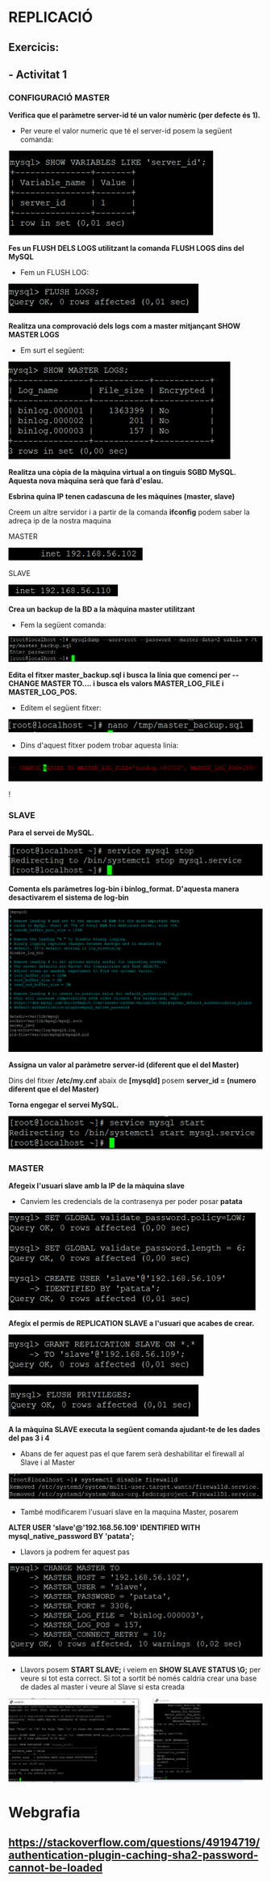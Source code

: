 # REPLICACIÓ

## Exercicis:

## - Activitat 1

### CONFIGURACIÓ MASTER

**Verifica que el paràmetre server-id té un valor numèric (per defecte és 1).**

- Per veure el valor numeric que té el server-id posem la següent comanda:

![1.1](https://github.com/JoelSola/Base-de-Dades/blob/main/Activitat%204/Imatges/1.1.png)

**Fes un FLUSH DELS LOGS utilitzant la comanda FLUSH LOGS dins del MySQL**

- Fem un FLUSH LOG:

![1.2](https://github.com/JoelSola/Base-de-Dades/blob/main/Activitat%204/Imatges/1.2.png)

**Realitza una comprovació dels logs com a master mitjançant SHOW MASTER LOGS**

- Em surt el següent:

![1.3](https://github.com/JoelSola/Base-de-Dades/blob/main/Activitat%204/Imatges/1.3.png)

**Realitza una còpia de la màquina virtual a on tinguis SGBD MySQL. Aquesta nova màquina serà 
que farà d'eslau.**

**Esbrina quina IP tenen cadascuna de les màquines (master, slave)**

Creem un altre servidor i a partir de la comanda **ifconfig** podem saber la adreça ip de la nostra maquina

MASTER

![master](https://github.com/JoelSola/Base-de-Dades/blob/main/Activitat%204/Imatges/ordenador%20entrada.png)

SLAVE 

![slave](https://github.com/JoelSola/Base-de-Dades/blob/main/Activitat%204/Imatges/ordenador%20salida.png)

**Crea un backup de la BD a la màquina master utilitzant**

- Fem la següent comanda:

![1.4](https://github.com/JoelSola/Base-de-Dades/blob/main/Activitat%204/Imatges/1.4.png)

**Edita el fitxer master_backup.sql i busca la línia que comenci per --CHANGE MASTER TO.... i 
busca els valors MASTER_LOG_FILE i MASTER_LOG_POS.**

- Editem el següent fitxer:

![1.5](https://github.com/JoelSola/Base-de-Dades/blob/main/Activitat%204/Imatges/1.5.png)

- Dins d'aquest fitxer podem trobar aquesta linia:

![1.6](https://github.com/JoelSola/Base-de-Dades/blob/main/Activitat%204/Imatges/1.6.png)

!


### SLAVE

**Para el servei de MySQL.**

![1.7](https://github.com/JoelSola/Base-de-Dades/blob/main/Activitat%204/Imatges/1.7.png)

**Comenta els paràmetres log-bin i binlog_format. D'aquesta manera 
desactivarem el sistema de log-bin**

![1.8](https://github.com/JoelSola/Base-de-Dades/blob/main/Activitat%204/Imatges/1.9.png)

**Assigna un valor al paràmetre server-id (diferent que el del Master)**

Dins del fitxer **/etc/my.cnf** abaix de **[mysqld]** posem **server_id = (numero diferent que el del Master)**

**Torna engegar el servei MySQL.**

![1.10](https://github.com/JoelSola/Base-de-Dades/blob/main/Activitat%204/Imatges/1.10.png)


### MASTER

**Afegeix l'usuari slave amb la IP de la màquina slave**

- Canviem les credencials de la contrasenya per poder posar **patata**

![1.11](https://github.com/JoelSola/Base-de-Dades/blob/main/Activitat%204/Imatges/1.12.png)

**Afegix el permís de REPLICATION SLAVE a l'usuari que acabes de crear.**

![1.12](https://github.com/JoelSola/Base-de-Dades/blob/main/Activitat%204/Imatges/1.13.png)

![1.13](https://github.com/JoelSola/Base-de-Dades/blob/main/Activitat%204/Imatges/1.14.png)

**A la màquina SLAVE executa la següent comanda ajudant-te de les dades del pas 3 i 4**

- Abans de fer aquest pas el que farem serà deshabilitar el firewall al Slave i al Master

![Firewall](https://github.com/JoelSola/Base-de-Dades/blob/main/Activitat%204/Imatges/desactivar%20firewall.png)

- També modificarem l'usuari slave en la maquina Master, posarem 

**ALTER USER 'slave'@'192.168.56.109' IDENTIFIED WITH mysql_native_password BY 'patata';**

- Llavors ja podrem fer aquest pas

![1.14](https://github.com/JoelSola/Base-de-Dades/blob/main/Activitat%204/Imatges/1.15.png)

- Llavors posem **START SLAVE;** i veiem en **SHOW SLAVE STATUS \G;** per veure si tot esta correct. Si tot a sortit bé només caldria crear una base de dades al master i veure al Slave si esta creada

![1.15](https://github.com/JoelSola/Base-de-Dades/blob/main/Activitat%204/Imatges/1.16.png)









# Webgrafia

https://stackoverflow.com/questions/49194719/authentication-plugin-caching-sha2-password-cannot-be-loaded
- 







